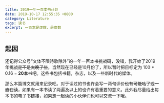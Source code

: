 ```yaml
---
title: 2019一年一百本书计划
date: 2019-10-17 12:55:35 +0800
category: Literature
tags: 读书
excerpt: 一百本是虚数，是虚数
---
```




## 起因

​		还记得公众号“文体不限诗歌除外”的一年一百本书挑战码，没错，我开始了2019年挑战~~是不是太晚了些~~，当然现在已经是10月份了，所以暂时把目标定为 100 * 0.16 = **20本**书吧。这些书包括书籍，杂志，以及一些新时代的媒体。

​		那么本篇博文就用来记录吧。对于读过的书也许会写一两句评价~~也有可能咕了或一直在读~~，如果有一本书读了两遍及以上的也许有着重要的意义。此外我尽量给出每本书的电子书链接，如果想一起读的小伙伴们也可以交流一下哦。

​		

